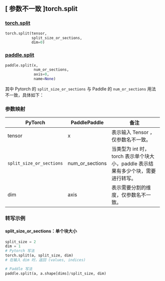 ## [ 参数不一致 ]torch.split
### [torch.split](https://pytorch.org/docs/stable/generated/torch.split.html?highlight=torch%20split#torch.split)

```python
torch.split(tensor,
            split_size_or_sections,
            dim=0)
```

### [paddle.split](https://www.paddlepaddle.org.cn/documentation/docs/zh/api/paddle/split_cn.html#split)

```python
paddle.split(x,
             num_or_sections,
             axis=0,
             name=None)
```

其中 Pytorch 的 `split_size_or_sections` 与 Paddle 的 `num_or_sections` 用法不一致，具体如下：
### 参数映射
| PyTorch       | PaddlePaddle | 备注                                                   |
| ------------- | ------------ | ------------------------------------------------------ |
| tensor        | x            | 表示输入 Tensor ，仅参数名不一致。                                     |
| `split_size_or_sections`| num_or_sections| 当类型为 int 时，torch 表示单个块大小，paddle 表示结果有多少个块，需要进行转写。 |
| dim           | axis         | 表示需要分割的维度，仅参数名不一致。                   |


### 转写示例
#### split_size_or_sections：单个块大小
```python
split_size = 2
dim = 1
# Pytorch 写法
torch.split(a, split_size, dim)
# 在输入 dim 时，返回 (values, indices)

# Paddle 写法
paddle.split(a, a.shape[dims]/split_size, dim)
```

